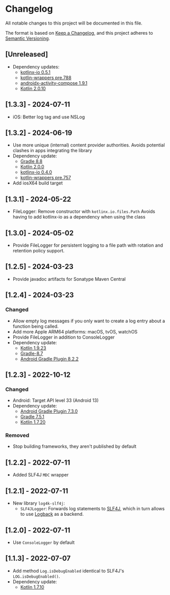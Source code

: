 # Changelog
All notable changes to this project will be documented in this file.

The format is based on [Keep a Changelog](https://keepachangelog.com/en/1.0.0/),
and this project adheres to [Semantic Versioning](https://semver.org/spec/v2.0.0.html).

## [Unreleased]
- Dependency updates:
  - [kotlinx-io 0.5.1](https://github.com/Kotlin/kotlinx-io/releases/tag/0.5.1)
  - [kotlin-wrappers pre.788](https://github.com/JetBrains/kotlin-wrappers/releases/tag/pre.788)
  - [androidx-activity-compose 1.9.1](https://developer.android.com/jetpack/androidx/releases/activity#1.9.1)
  - [Kotlin 2.0.10](https://github.com/JetBrains/kotlin/releases/tag/v2.0.10)

## [1.3.3] - 2024-07-11
- iOS: Better log tag and use NSLog

## [1.3.2] - 2024-06-19
- Use more unique (internal) content provider authorities. Avoids potential clashes in apps integrating the library
- Dependency update:
  - [Gradle 8.8](https://docs.gradle.org/8.8/release-notes.html)
  - [Kotlin 2.0.0](https://github.com/JetBrains/kotlin/releases/tag/v2.0.0)
  - [kotlinx-io 0.4.0](https://github.com/Kotlin/kotlinx-io/releases/tag/0.4.0)
  - [kotlin-wrappers pre.757](https://github.com/JetBrains/kotlin-wrappers/releases/tag/pre.757)
- Add iosX64 build target

## [1.3.1] - 2024-05-22
- FileLogger: Remove constructor with `kotlinx.io.files.Path`
  Avoids having to add kotlinx-io as a dependency when using the class

## [1.3.0] - 2024-05-02
- Provide FileLogger for persistent logging to a file path with rotation and retention policy support.

## [1.2.5] - 2024-03-23
- Provide javadoc artifacts for Sonatype Maven Central

## [1.2.4] - 2024-03-23
### Changed
- Allow empty log messages if you only want to create a log entry about a function being called.
- Add more Apple ARM64 platforms: macOS, tvOS, watchOS
- Provide FileLogger in addition to ConsoleLogger
- Dependency update:
  - [Kotlin 1.9.23](https://kotlinlang.org/docs/whatsnew19.html)
  - [Gradle-8.7](https://docs.gradle.org/8.7/release-notes.html)
  - [Android Gradle Plugin 8.2.2](https://developer.android.com/build/releases/past-releases/agp-8-2-0-release-notes)

## [1.2.3] - 2022-10-12
### Changed
- Android: Target API level 33 (Android 13)
- Dependency update:
  - [Android Gradle Plugin 7.3.0](https://developer.android.com/studio/releases/gradle-plugin#7-3-0)
  - [Gradle 7.5.1](https://docs.gradle.org/7.5.1/release-notes.html)
  - [Kotlin 1.7.20](https://kotlinlang.org/docs/whatsnew1720.html)
### Removed
- Stop building frameworks, they aren't published by default

## [1.2.2] - 2022-07-11

- Added SLF4J `MDC` wrapper

## [1.2.1] - 2022-07-11

- New library `log4k-slf4j`:
  - `SLF4JLogger`: Forwards log statements to [SLF4J](https://www.slf4j.org), which in turn allows to
    use [Logback](https://logback.qos.ch) as a backend.

## [1.2.0] - 2022-07-11

- Use `ConsoleLogger` by default

## [1.1.3] - 2022-07-07

- Add method `Log.isDebugEnabled` identical to SLF4J's `LOG.isDebugEnabled()`.
- Dependency update:
  - [Kotlin 1.7.10](https://github.com/JetBrains/kotlin/releases/tag/v1.7.10)

